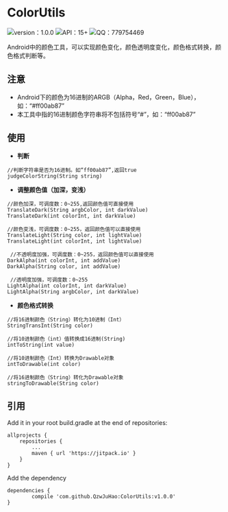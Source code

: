 # ColorUtils
![version：1.0.0](https://img.shields.io/badge/version%20-1.0.0-brightgreen.svg)
![API：15+](https://img.shields.io/badge/API-15%2B-brightgreen.svg)
![QQ：779754469](https://img.shields.io/badge/QQ-779754469-red.svg) 

Android中的颜色工具，可以实现颜色变化，颜色透明度变化，颜色格式转换，颜色格式判断等。

## 注意
- Android下的颜色为16进制的ARGB（Alpha，Red，Green，Blue），如：“#ff00ab87”
- 本工具中指的16进制颜色字符串将不包括符号“#”，如：“ff00ab87”

## 使用
- **判断**
```
//判断字符串是否为16进制。如“ff00ab87”,返回true
judgeColorString(String string)      
```
- **调整颜色值（加深，变浅）**
```
//颜色加深，可调度数：0~255,返回颜色值可直接使用
TranslateDark(String argbColor, int darkValue)      
TranslateDark(int colorInt, int darkValue) 

//颜色变浅，可调度数：0~255，返回颜色值可以直接使用
TranslateLight(String color, int lightValue)        
TranslateLight(int colorInt, int lightValue)

 //不透明度加强，可调度数：0~255，返回颜色值可以直接使用
DarkAlpha(int colorInt, int addValue)
DarkAlpha(String color, int addValue)

 //透明度加强，可调度数：0~255
LightAlpha(int colorInt, int darkValue)
LightAlpha(String argbColor, int darkValue)
```
- **颜色格式转换**
```
//将16进制颜色（String）转化为10进制（Int）
StringTransInt(String color)

//将10进制颜色（int）值转换成16进制(String)
intToString(int value)

//将10进制颜色（Int）转换为Drawable对象
intToDrawable(int color)
    
//将16进制颜色（String）转化为Drawable对象
stringToDrawable(String color)
```

## 引用

Add it in your root build.gradle at the end of repositories:

	allprojects {
		repositories {
			...
			maven { url 'https://jitpack.io' }
		}
	}

Add the dependency

	dependencies {
	        compile 'com.github.QzwJuHao:ColorUtils:v1.0.0'
	}

